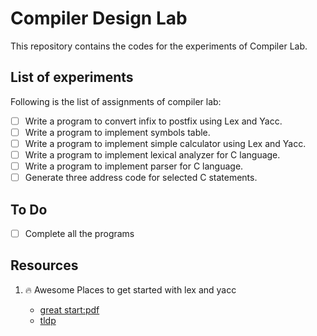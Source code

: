 # Compiler Design Lab

This repository contains the codes for the experiments of Compiler Lab. 

## List of experiments

Following is the list of assignments of compiler lab:

- [ ] Write a program to convert infix to postfix using Lex and Yacc.
- [ ] Write a program to implement symbols table.
- [ ] Write a program to implement simple calculator using Lex and Yacc.
- [ ] Write a program to implement lexical analyzer for C language.
- [ ] Write a program to implement parser for C language.
- [ ] Generate three address code for selected C statements.

## To Do

- [ ] Complete all the programs

## Resources

1. :fire: Awesome Places to get started with lex and yacc

    * [great start:pdf](https://www2.cs.arizona.edu/classes/cs453/fall14/DOCS/tutorial-large.pdf)
    * [tldp](https://www.tldp.org/HOWTO/Lex-YACC-HOWTO-1.html)



